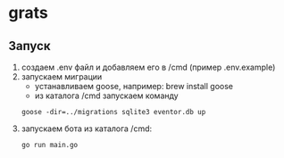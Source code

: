 # grats

## Запуск

1. создаем .env файл и добавляем его в /cmd (пример .env.example)
2. запускаем миграции
   - устанавливаем goose, например: brew install goose
   - из каталога /cmd запускаем команду
   ```shell
   goose -dir=../migrations sqlite3 eventor.db up
   ```
3. запускаем бота из каталога /cmd:
   ```shell
   go run main.go
   ```
